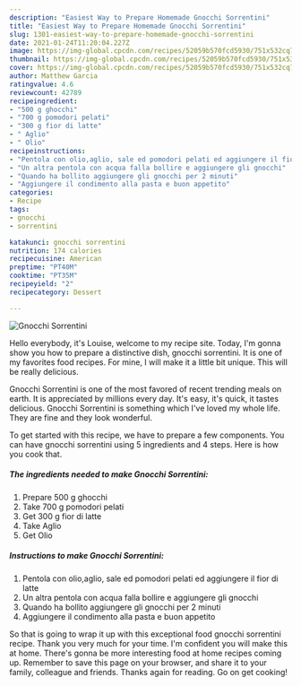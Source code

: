 ```yaml
---
description: "Easiest Way to Prepare Homemade Gnocchi Sorrentini"
title: "Easiest Way to Prepare Homemade Gnocchi Sorrentini"
slug: 1301-easiest-way-to-prepare-homemade-gnocchi-sorrentini
date: 2021-01-24T11:20:04.227Z
image: https://img-global.cpcdn.com/recipes/52059b570fcd5930/751x532cq70/gnocchi-sorrentini-recipe-main-photo.jpg
thumbnail: https://img-global.cpcdn.com/recipes/52059b570fcd5930/751x532cq70/gnocchi-sorrentini-recipe-main-photo.jpg
cover: https://img-global.cpcdn.com/recipes/52059b570fcd5930/751x532cq70/gnocchi-sorrentini-recipe-main-photo.jpg
author: Matthew Garcia
ratingvalue: 4.6
reviewcount: 42789
recipeingredient:
- "500 g ghocchi"
- "700 g pomodori pelati"
- "300 g fior di latte"
- " Aglio"
- " Olio"
recipeinstructions:
- "Pentola con olio,aglio, sale ed pomodori pelati ed aggiungere il fior di latte"
- "Un altra pentola con acqua falla bollire e aggiungere gli gnocchi"
- "Quando ha bollito aggiungere gli gnocchi per 2 minuti"
- "Aggiungere il condimento alla pasta e buon appetito"
categories:
- Recipe
tags:
- gnocchi
- sorrentini

katakunci: gnocchi sorrentini 
nutrition: 174 calories
recipecuisine: American
preptime: "PT40M"
cooktime: "PT35M"
recipeyield: "2"
recipecategory: Dessert

---
```



![Gnocchi Sorrentini](https://img-global.cpcdn.com/recipes/52059b570fcd5930/751x532cq70/gnocchi-sorrentini-recipe-main-photo.jpg)

Hello everybody, it's Louise, welcome to my recipe site. Today, I'm gonna show you how to prepare a distinctive dish, gnocchi sorrentini. It is one of my favorites food recipes. For mine, I will make it a little bit unique. This will be really delicious.



Gnocchi Sorrentini is one of the most favored of recent trending meals on earth. It is appreciated by millions every day. It's easy, it's quick, it tastes delicious. Gnocchi Sorrentini is something which I've loved my whole life. They are fine and they look wonderful.


To get started with this recipe, we have to prepare a few components. You can have gnocchi sorrentini using 5 ingredients and 4 steps. Here is how you cook that.

<!--inarticleads1-->

##### The ingredients needed to make Gnocchi Sorrentini:

1. Prepare 500 g ghocchi
1. Take 700 g pomodori pelati
1. Get 300 g fior di latte
1. Take  Aglio
1. Get  Olio




<!--inarticleads2-->

##### Instructions to make Gnocchi Sorrentini:

1. Pentola con olio,aglio, sale ed pomodori pelati ed aggiungere il fior di latte
1. Un altra pentola con acqua falla bollire e aggiungere gli gnocchi
1. Quando ha bollito aggiungere gli gnocchi per 2 minuti
1. Aggiungere il condimento alla pasta e buon appetito




So that is going to wrap it up with this exceptional food gnocchi sorrentini recipe. Thank you very much for your time. I'm confident you will make this at home. There's gonna be more interesting food at home recipes coming up. Remember to save this page on your browser, and share it to your family, colleague and friends. Thanks again for reading. Go on get cooking!
